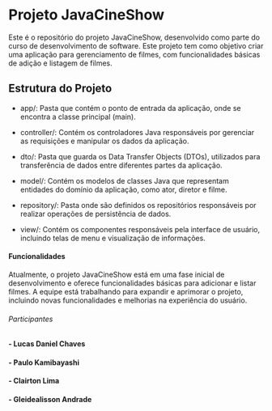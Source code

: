 # Projeto JavaCineShow
Este é o repositório do projeto JavaCineShow, desenvolvido como parte do curso de desenvolvimento de software. Este projeto tem como objetivo criar uma aplicação para gerenciamento de filmes, com funcionalidades básicas de adição e listagem de filmes.

## Estrutura do Projeto
- app/: Pasta que contém o ponto de entrada da aplicação, onde se encontra a classe principal (main).

- controller/: Contém os controladores Java responsáveis por gerenciar as requisições e manipular os dados da aplicação.

- dto/: Pasta que guarda os Data Transfer Objects (DTOs), utilizados para transferência de dados entre diferentes partes da aplicação.

- model/: Contém os modelos de classes Java que representam entidades do domínio da aplicação, como ator, diretor e filme.

- repository/: Pasta onde são definidos os repositórios responsáveis por realizar operações de persistência de dados.

- view/: Contém os componentes responsáveis pela interface de usuário, incluindo telas de menu e visualização de informações.

#### Funcionalidades
Atualmente, o projeto JavaCineShow está em uma fase inicial de desenvolvimento e oferece funcionalidades básicas para adicionar e listar filmes. A equipe está trabalhando para expandir e aprimorar o projeto, incluindo novas funcionalidades e melhorias na experiência do usuário.

###### Participantes
#### - Lucas Daniel Chaves
#### - Paulo Kamibayashi
#### - Clairton Lima
#### - Gleidealisson Andrade
